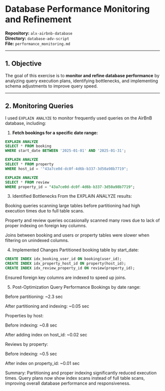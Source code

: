 
# Database Performance Monitoring and Refinement

**Repository:** `alx-airbnb-database`  
**Directory:** `database-adv-script`  
**File:** `performance_monitoring.md`  

---

## 1. Objective

The goal of this exercise is to **monitor and refine database performance** by analyzing query execution plans, identifying bottlenecks, and implementing schema adjustments to improve query speed.

---

## 2. Monitoring Queries

I used `EXPLAIN ANALYZE` to monitor frequently used queries on the AirBnB database, including:

1. **Fetch bookings for a specific date range:**

```sql
EXPLAIN ANALYZE
SELECT * FROM booking
WHERE start_date BETWEEN '2025-01-01' AND '2025-01-31';
```
```sql
EXPLAIN ANALYZE
SELECT * FROM property
WHERE host_id = '"43a7ce0d-dc0f-4d6b-b337-3d50a98b7719";
```
```sql
EXPLAIN ANALYZE
SELECT * FROM review
WHERE property_id = "43a7ce0d-dc0f-4d6b-b337-3d50a98b7719";
```
3. Identified Bottlenecks
From the EXPLAIN ANALYZE results:

Booking queries scanning large tables before partitioning had high execution times due to full table scans.

Property and review queries occasionally scanned many rows due to lack of proper indexing on foreign key columns.

Joins between booking and users or property tables were slower when filtering on unindexed columns.

4. Implemented Changes
Partitioned booking table by start_date:


```sql
CREATE INDEX idx_booking_user_id ON booking(user_id);
CREATE INDEX idx_property_host_id ON property(host_id);
CREATE INDEX idx_review_property_id ON review(property_id);
```
Ensured foreign key columns are indexed to speed up joins.

5. Post-Optimization Query Performance
Bookings by date range:

Before partitioning: ~2.3 sec

After partitioning and indexing: ~0.05 sec

Properties by host:

Before indexing: ~0.8 sec

After adding index on host_id: ~0.02 sec

Reviews by property:

Before indexing: ~0.5 sec

After index on property_id: ~0.01 sec

Summary:
Partitioning and proper indexing significantly reduced execution times. Query plans now show index scans instead of full table scans, improving overall database performance and responsiveness.

